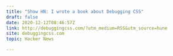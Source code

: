 ```yaml
---
title: "Show HN: I wrote a book about Debugging CSS"
draft: false
date: 2020-12-12T08:46:57Z
link: http://debuggingcss.com/?utm_medium=RSS&utm_source=hune
site: debuggingcss.com
topic: Hacker News  

---
```

